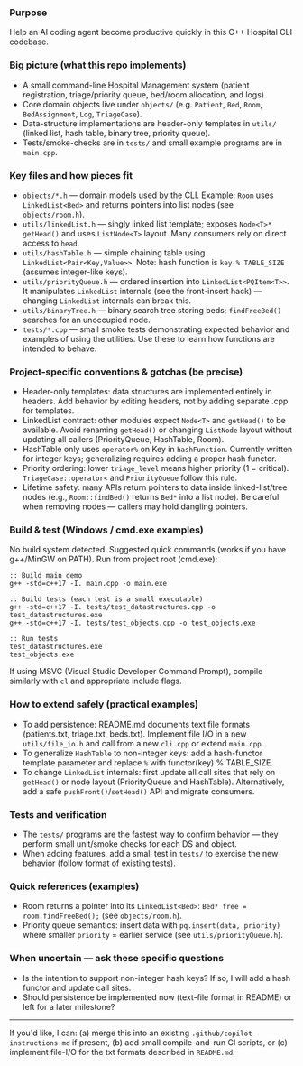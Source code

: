 ### Purpose
Help an AI coding agent become productive quickly in this C++ Hospital CLI codebase.

### Big picture (what this repo implements)
- A small command-line Hospital Management system (patient registration, triage/priority queue, bed/room allocation, and logs).
- Core domain objects live under `objects/` (e.g. `Patient`, `Bed`, `Room`, `BedAssignment`, `Log`, `TriageCase`).
- Data-structure implementations are header-only templates in `utils/` (linked list, hash table, binary tree, priority queue).
- Tests/smoke-checks are in `tests/` and small example programs are in `main.cpp`.

### Key files and how pieces fit
- `objects/*.h` — domain models used by the CLI. Example: `Room` uses `LinkedList<Bed>` and returns pointers into list nodes (see `objects/room.h`).
- `utils/linkedList.h` — singly linked list template; exposes `Node<T>* getHead()` and uses `ListNode<T>` layout. Many consumers rely on direct access to `head`.
- `utils/hashTable.h` — simple chaining table using `LinkedList<Pair<Key,Value>>`. Note: hash function is `key % TABLE_SIZE` (assumes integer-like keys).
- `utils/priorityQueue.h` — ordered insertion into `LinkedList<PQItem<T>>`. It manipulates `LinkedList` internals (see the front-insert hack) — changing `LinkedList` internals can break this.
- `utils/binaryTree.h` — binary search tree storing beds; `findFreeBed()` searches for an unoccupied node.
- `tests/*.cpp` — small smoke tests demonstrating expected behavior and examples of using the utilities. Use these to learn how functions are intended to behave.

### Project-specific conventions & gotchas (be precise)
- Header-only templates: data structures are implemented entirely in headers. Add behavior by editing headers, not by adding separate .cpp for templates.
- LinkedList contract: other modules expect `Node<T>` and `getHead()` to be available. Avoid renaming `getHead()` or changing `ListNode` layout without updating all callers (PriorityQueue, HashTable, Room).
- HashTable only uses `operator%` on Key in `hashFunction`. Currently written for integer keys; generalizing requires adding a proper hash functor.
- Priority ordering: lower `triage_level` means higher priority (1 = critical). `TriageCase::operator<` and `PriorityQueue` follow this rule.
- Lifetime safety: many APIs return pointers to data inside linked-list/tree nodes (e.g., `Room::findBed()` returns `Bed*` into a list node). Be careful when removing nodes — callers may hold dangling pointers.

### Build & test (Windows / cmd.exe examples)
No build system detected. Suggested quick commands (works if you have g++/MinGW on PATH). Run from project root (cmd.exe):

```
:: Build main demo
g++ -std=c++17 -I. main.cpp -o main.exe

:: Build tests (each test is a small executable)
g++ -std=c++17 -I. tests/test_datastructures.cpp -o test_datastructures.exe
g++ -std=c++17 -I. tests/test_objects.cpp -o test_objects.exe

:: Run tests
test_datastructures.exe
test_objects.exe
```

If using MSVC (Visual Studio Developer Command Prompt), compile similarly with `cl` and appropriate include flags.

### How to extend safely (practical examples)
- To add persistence: README.md documents text file formats (patients.txt, triage.txt, beds.txt). Implement file I/O in a new `utils/file_io.h` and call from a new `cli.cpp` or extend `main.cpp`.
- To generalize `HashTable` to non-integer keys: add a hash-functor template parameter and replace `%` with functor(key) % TABLE_SIZE.
- To change `LinkedList` internals: first update all call sites that rely on `getHead()` or node layout (PriorityQueue and HashTable). Alternatively, add a safe `pushFront()`/`setHead()` API and migrate consumers.

### Tests and verification
- The `tests/` programs are the fastest way to confirm behavior — they perform small unit/smoke checks for each DS and object.
- When adding features, add a small test in `tests/` to exercise the new behavior (follow format of existing tests).

### Quick references (examples)
- Room returns a pointer into its `LinkedList<Bed>`: `Bed* free = room.findFreeBed();` (see `objects/room.h`).
- Priority queue semantics: insert data with `pq.insert(data, priority)` where smaller `priority` = earlier service (see `utils/priorityQueue.h`).

### When uncertain — ask these specific questions
- Is the intention to support non-integer hash keys? If so, I will add a hash functor and update call sites.
- Should persistence be implemented now (text-file format in README) or left for a later milestone?

---
If you'd like, I can: (a) merge this into an existing `.github/copilot-instructions.md` if present, (b) add small compile-and-run CI scripts, or (c) implement file-I/O for the txt formats described in `README.md`.
